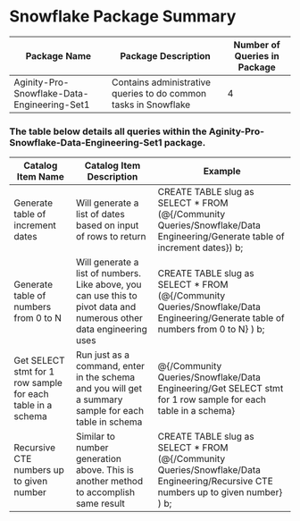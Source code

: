 # Snowflake Package Summary

|Package Name| Package Description| Number of Queries in Package|
|------------|--------------------|-----------------------------|
|Aginity-Pro-Snowflake-Data-Engineering-Set1|Contains administrative queries to do common tasks in Snowflake   | 4 |




### The table below details all queries within the Aginity-Pro-Snowflake-Data-Engineering-Set1 package.



|Catalog Item Name               |Catalog Item Description            | Example     |
|--------------------------|------------------------------------|--------------------|  
|Generate table of increment dates   |  Will generate a list of dates based on input of rows to return  |  CREATE TABLE slug as SELECT * FROM  (@{/Community Queries/Snowflake/Data Engineering/Generate table of increment dates}) b; |
|Generate table of numbers from 0 to N   | Will generate a list of numbers.  Like above, you can use this to pivot data and numerous other data engineering uses |  CREATE TABLE slug as SELECT * FROM  (@{/Community Queries/Snowflake/Data Engineering/Generate table of numbers from 0 to N} ) b;  |
|Get SELECT stmt for 1 row sample for each table in a schema  | Run just as a command, enter in the schema and you will get a summary sample for each table in schema |@{/Community Queries/Snowflake/Data Engineering/Get SELECT stmt for 1 row sample for each table in a schema}   |
|Recursive CTE numbers up to given number  | Similar to number generation above.  This is another method to accomplish same result  | CREATE TABLE slug as SELECT * FROM  (@{/Community Queries/Snowflake/Data Engineering/Recursive CTE numbers up to given number} ) b; |
